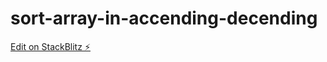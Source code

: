 # sort-array-in-accending-decending

[Edit on StackBlitz ⚡️](https://stackblitz.com/edit/react-ts-jsbcpt)